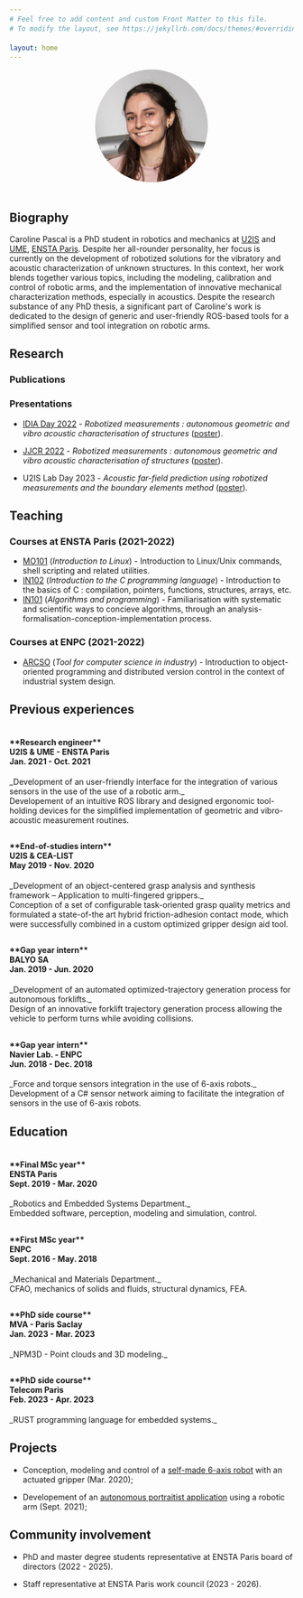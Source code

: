```yaml
---
# Feel free to add content and custom Front Matter to this file.
# To modify the layout, see https://jekyllrb.com/docs/themes/#overriding-theme-defaults

layout: home
---
```


<style>
.image-cropper {
  width: 200px;
  height: 200px;
  position: relative;
  overflow: hidden;
  border-radius: 50%;
}

.flex-header {
  display: flex; 
  align-items: center; 
  justify-content: center; 
  gap: 20px; 
  flex-flow: row wrap;
}

.flex-header-left {
  flex-grow: 0; 
  flex-shrink: 0;
}

.flex-header-right {
  flex-basis: 720px;
}
</style>

<div class="flex-header">

<div class="flex-header-left">

<div class="image-cropper">
  <img src="/assets/me.jpg">
</div>

</div>

<div class="flex-header-right">
  <h2> Biography </h2>
  Caroline Pascal is a PhD student in robotics and mechanics at <a href="http://u2is.ensta-paris.fr/">U2IS</a> and <a href="https://www.ensta-paris.fr/sites/default/files/fichiers/decouvrir/unite_de_mecanique.pdf">UME</a>, <a href="https://www.ensta-paris.fr/">ENSTA Paris</a>. Despite her all-rounder personality, her focus is currently on the development of robotized solutions for the vibratory and acoustic characterization of unknown structures. In this context, her work blends together various topics, including the modeling, calibration and control of robotic arms, and the implementation of innovative mechanical characterization methods, especially in acoustics. Despite the research substance of any PhD thesis, a significant part of Caroline's work is dedicated to the design of generic and user-friendly ROS-based tools for a simplified sensor and tool integration on robotic arms. 
</div>

</div>

## Research

### Publications

### Presentations

* [IDIA Day 2022](https://idia-day-2022.sciencesconf.org/) - _Robotized measurements : autonomous geometric and vibro acoustic characterisation of structures_ ([poster](/assets/Poster_28062022.pdf)).

* [JJCR 2022](https://jjcr-2022.sciencesconf.org/) - _Robotized measurements : autonomous geometric and vibro acoustic characterisation of structures_ ([poster](/assets/Poster_07112022.pdf)).

* U2IS Lab Day 2023 - _Acoustic far-field prediction using robotized measurements and the boundary elements method_ ([poster](/assets/LABDAY2023.pdf)).


## Teaching

### Courses at ENSTA Paris (2021-2022)

* [MO101](https://perso.ensta-paris.fr/~chapoutot/teaching/mo101/) (_Introduction to Linux_) - Introduction to Linux/Unix commands, shell scripting and related utilities.
* [IN102](https://perso.ensta-paris.fr/~frehse/in102web/) (_Introduction to the C programming language_) - Introduction to the basics of C : compilation, pointers, functions, structures, arrays, etc.
* [IN101](https://ecampus.paris-saclay.fr/enrol/index.php?id=13880) (_Algorithms and programming_) - Familiarisation with systematic and scientific ways to concieve algorithms, through an analysis-formalisation-conception-implementation process.

### Courses at ENPC (2021-2022)

* [ARCSO](http://gede.enpc.fr/programme/Fiche.aspx) (_Tool for computer science in industry_) - Introduction to object-oriented programming and distributed version control in the context of industrial system design.

## Previous experiences

<style>
.flex-content {
  display: flex; 
  align-content: start; 
  flex-flow: row wrap; 
  margin-bottom: 10px;
}

.flex-content-left {
  flex-basis: 200px; 
  margin-right: 20px;
}

.flex-content-right {
  flex-basis: 720px; 
}
</style>

<div class="flex-content">

<div class="flex-content-left">
  <h4>**Research engineer**<br>
  U2IS & UME - ENSTA Paris<br>
  Jan. 2021 - Oct. 2021</h4>
</div>

<div class="flex-content-right">
  _Development of an user-friendly interface for the integration of various sensors in the use of the use of a robotic arm._ <br> Developement of an intuitive ROS library and designed ergonomic tool-holding devices for the simplified implementation of
  geometric and vibro-acoustic measurement routines.
</div>

</div>

<div class="flex-content">

<div class="flex-content-left">
  <h4>**End-of-studies intern**<br>
  U2IS & CEA-LIST<br>
  May 2019 - Nov. 2020</h4>
</div>

<div class="flex-content-right">
  _Development of an object-centered grasp analysis and synthesis framework – Application to multi-fingered grippers._ <br> Conception of a set of configurable task-oriented grasp quality metrics and formulated a state-of-the art hybrid
  friction-adhesion contact mode, which were successfully combined in a custom optimized gripper design aid tool.
</div>

</div>

<div class="flex-content">

<div class="flex-content-left">
  <h4>**Gap year intern**<br>
  BALYO SA <br>
  Jan. 2019 - Jun. 2020</h4>
</div>

<div class="flex-content-right">
  _Development of an automated optimized-trajectory generation process for autonomous forklifts._ <br> Design of an innovative forklift trajectory generation process allowing the vehicle to perform turns while avoiding collisions.
</div>

</div>

<div class="flex-content">

<div class="flex-content-left">
  <h4>**Gap year intern**<br>
  Navier Lab. - ENPC <br>
  Jun. 2018 - Dec. 2018</h4>
</div>

<div class="flex-content-right">
  _Force and torque sensors integration in the use of 6-axis robots._ <br> Development of a C# sensor network aiming to facilitate the integration of sensors in the use of 6-axis robots.
</div>

</div>

## Education

<div class="flex-content">

<div class="flex-content-left">
  <h4>**Final MSc year**<br>
  ENSTA Paris <br>
  Sept. 2019 - Mar. 2020</h4>
</div>

<div class="flex-content-right">
  _Robotics and Embedded Systems Department._ <br> Embedded software, perception, modeling and simulation, control.
</div>

</div>

<div class="flex-content">

<div class="flex-content-left">
  <h4>**First MSc year**<br>
  ENPC <br>
  Sept. 2016 - May. 2018</h4>
</div>

<div class="flex-content-right">
  _Mechanical and Materials Department._ <br> CFAO, mechanics of solids and fluids, structural dynamics, FEA.
</div>

</div>

<div class="flex-content">

<div class="flex-content-left">
  <h4>**PhD side course**<br>
  MVA - Paris Saclay <br>
  Jan. 2023 - Mar. 2023</h4>
</div>

<div class="flex-content-right">
  _NPM3D - Point clouds and 3D modeling._
</div>

</div>

<div class="flex-content">

<div class="flex-content-left">
  <h4>**PhD side course**<br>
  Telecom Paris <br>
  Feb. 2023 - Apr. 2023 </h4>
</div>

<div class="flex-content-right">
  _RUST programming language for embedded systems._
</div>

</div>

## Projects 

* Conception, modeling and control of a [self-made 6-axis robot](/assets/robot.jpg) with an actuated gripper (Mar. 2020);

* Developement of an [autonomous portraitist application](/assets/portrait.mp4) using a robotic arm (Sept. 2021); 

## Community involvement

* PhD and master degree students representative at ENSTA Paris board of directors (2022 - 2025).

* Staff representative at ENSTA Paris work council (2023 - 2026).